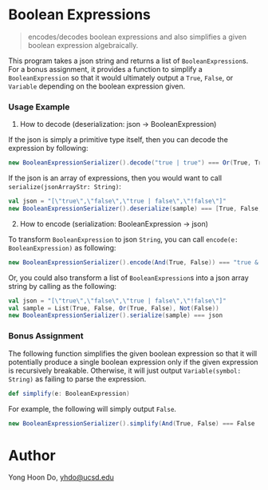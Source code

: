 # Boolean Expressions

> encodes/decodes boolean expressions and also simplifies a given boolean expression algebraically.

This program takes a json string and returns a list of `BooleanExpression`s. For a bonus assignment, it provides a function to simplify a `BooleanExpression` so that it would ultimately output a `True`, `False`, or `Variable` depending on the boolean expression given.

### Usage Example

1. How to decode (deserialization: json -> BooleanExpression)

If the json is simply a primitive type itself, then you can decode the expression by following:

```scala
new BooleanExpressionSerializer().decode("true | true") === Or(True, True)
```

If the json is an array of expressions, then you would want to call `serialize(jsonArrayStr: String)`:

```scala
val json = "[\"true\",\"false\",\"true | false\",\"!false\"]"
new BooleanExpressionSerializer().deserialize(sample) === [True, False, Or(True, False), Not(False)]
```

2. How to encode (serialization: BooleanExpression -> json)

To transform `BooleanExpression` to json `String`, you can call `encode(e: BooleanExpression)` as following:

```scala
new BooleanExpressionSerializer().encode(And(True, False)) === "true & false"
```

Or, you could also transform a list of `BooleanExpression`s into a json array string by calling as the following:

```scala
val json = "[\"true\",\"false\",\"true | false\",\"!false\"]"
val sample = List(True, False, Or(True, False), Not(False))
new BooleanExpressionSerializer().serialize(sample) === json
```

### Bonus Assignment

The following function simplifies the given boolean expression so that it will potentially produce a single boolean expression only if the given expression is recursively breakable.
Otherwise, it will just output `Variable(symbol: String)` as failing to parse the expression.

```scala
def simplify(e: BooleanExpression)
```

For example, the following will simply output `False`.
```scala
new BooleanExpressionSerializer().simplify(And(True, False) === False
```

# Author

Yong Hoon Do, yhdo@ucsd.edu
